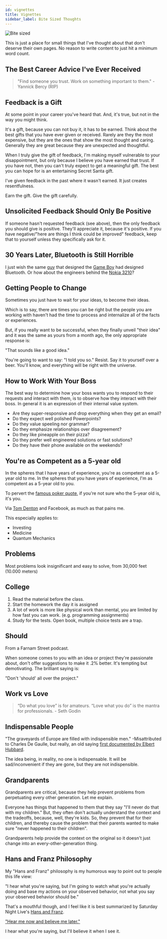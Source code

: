 ```yaml
---
id: vignettes
title: Vignettes 
sidebar_label: Bite Sized Thoughts
---
```

![Bite sized](assets/bite-sized.jpg)

This is just a place for small things that I've thought about that don't deserve their own pages.  No reason to write content to just hit a minimum word count.

## The Best Career Advice I've Ever Received

> "Find someone you trust.  Work on something important to them."  - Yannick Bercy (RIP)

## Feedback is a Gift

At some point in your career you've heard that.  And, it's true, but not in the way you might think.

It's a gift, because you can not buy it, it has to be earned.  Think about the best gifts that you have ever given or received.  Rarely are they the most expensive, but they are the ones that show the most thought and caring.  Generally they are great because they are unexpected and thoughtful.

When I truly give the gift of feedback, I'm making myself vulnerable to your disappointment, but only because I believe you have earned that trust.  If you have not, then you can't truly expect to get a meaningful gift.  The best you can hope for is an entertaining Secret Santa gift.

I've given feedback in the past where it wasn't earned.  It just creates resentfulness.

Earn the gift.  Give the gift carefully.

## Unsolicited Feedback Should Only Be Positive

If someone hasn't requested feedback (see above), then the only feedback you should give is positive.  They'll appreciate it, because it's positive.  If you have negative/"here are things I think could be improved" feedback, keep that to yourself unless they specifically ask for it.

## 30 Years Later, Bluetooth is Still Horrible

I just wish the same [guy](https://en.wikipedia.org/wiki/Gunpei_Yokoi) that designed the [Game Boy](https://en.wikipedia.org/wiki/Game_Boy) had designed Bluetooth.  Or how about the engineers behind the [Nokia 3210](https://en.wikipedia.org/wiki/Nokia_3210)?

## Getting People to Change

Sometimes you just have to wait for your ideas, to become their ideas.

Which is to say, there are times you can be right but the people you are working with haven't had the time to process and internalize all of the facts or experiences.

But, if you really want to be successful, when they finally unveil "their idea" and it was the same as yours from a month ago, the only appropriate response is:

"That sounds like a good idea."

You're going to want to say:  "I told you so." Resist.  Say it to yourself over a beer.  You'll know, and everything will be right with the universe.

## How to Work With Your Boss

The best way to determine how your boss wants you to respond to their requests and interact with them, is to observe how they interact with their boss. In general it is an expression of their internal value system.

* Are they super-responsive and drop everything when they get an email?
* Do they expect well polished Powerpoints?
* Do they value speeling nor grammar?
* Do they emphasize relationships over disagreement?
* Do they like pineapple on their pizza?
* Do they prefer well engineered solutions or fast solutions?
* Do they have their phone available on the weekends?

## You're as Competent as a 5-year old

In the spheres that I have years of experience, you're as competent as a 5-year old to me.
In the spheres that you have years of experience, I'm as competent as a 5-year old to you.

To pervert the [famous poker quote](https://quoteinvestigator.com/2011/07/09/poker-patsy/), if you're not sure who the 5-year old is, it's you.

Via [Tom Denton](https://www.facebook.com/ThomasTangoDeltaDenton/posts/10156818803901307) and Facebook, as much as that pains me.

This especially applies to:
* Investing
* Medicine
* Quantum Mechanics

## Problems

Most problems look insignificant and easy to solve, from 30,000 feet (10.000 meters)

## College

1. Read the material before the class.
2. Start the homework the day it is assigned
3. A lot of work is more like physical work than mental, you are limited by how fast you can work.  (e.g. programming assignments)
4. Study for the tests.  Open book, multiple choice tests are a trap.

## Should

From a Farnam Street podcast.

When someone comes to you with an idea or project they're passionate about, don't offer suggestions to make it .2% better.  It's tempting but demotivating.  The brilliant saying is:

"Don't 'should' all over the project."

## Work vs Love

> “Do what you love” is for amateurs. “Love what you do” is the mantra for professionals.  - Seth Godin

## Indispensable People

"The graveyards of Europe are filled with indispensible men." -Misattributed to Charles De Gaulle, but really, an old saying [first documented by Elbert Hubbard](https://quoteinvestigator.com/2011/11/21/graveyards-full/).

The idea being, in reality, no one is indispensable.  It will be sad/inconvenient if they are gone, but they are not indispensible.

## Grandparents

Grandparents are critical, because they help prevent problems from perpetuating every other generation.  Let me explain.

Everyone has things that happened to them that they say "I'll never do that with my children."  But, they often don't actually understand the context and the tradeoffs, because, well, they're kids.  So, they prevent that for their children, and thereby cause the problem that their parents wanted to make sure "never happened to their children".

Grandparents help provide the context on the original so it doesn't just change into an every-other-generation thing.

## Hans and Franz Philosophy

My "Hans and Franz" philosophy is my humorous way to point out to people this life view:

"I hear what you're saying, but I'm going to watch what you're actually doing and base my actions on your observed behavior, not what you say your observed behavior should be."

That's a mouthful though, and I feel like it is best summarized by Saturday Night Live's [Hans and Franz](https://en.wikipedia.org/wiki/Hans_and_Franz).

["Hear me now and believe me later."](https://www.youtube.com/watch?v=GAalP0jeqV4&t=73s)

I hear what you're saying, but I'll believe it when I see it. 
